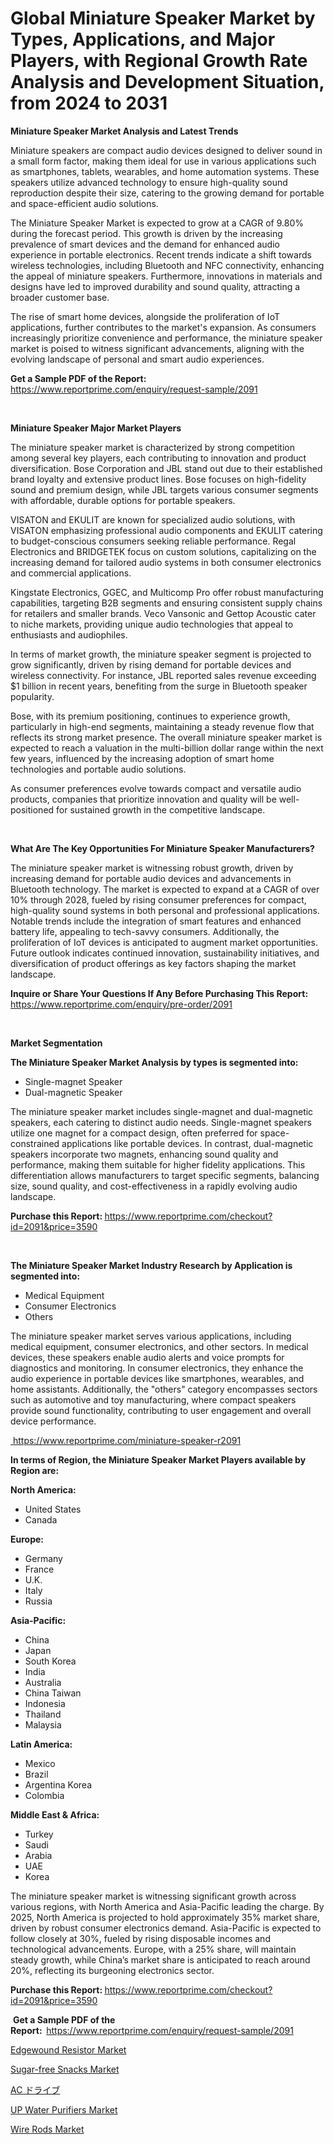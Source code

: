 <p><h1>Global Miniature Speaker Market by Types, Applications, and Major Players, with Regional Growth Rate Analysis and Development Situation, from 2024 to 2031</h1></p><p><strong>Miniature Speaker Market Analysis and Latest Trends</strong></p>
<p><p>Miniature speakers are compact audio devices designed to deliver sound in a small form factor, making them ideal for use in various applications such as smartphones, tablets, wearables, and home automation systems. These speakers utilize advanced technology to ensure high-quality sound reproduction despite their size, catering to the growing demand for portable and space-efficient audio solutions.</p><p>The Miniature Speaker Market is expected to grow at a CAGR of 9.80% during the forecast period. This growth is driven by the increasing prevalence of smart devices and the demand for enhanced audio experience in portable electronics. Recent trends indicate a shift towards wireless technologies, including Bluetooth and NFC connectivity, enhancing the appeal of miniature speakers. Furthermore, innovations in materials and designs have led to improved durability and sound quality, attracting a broader customer base. </p><p>The rise of smart home devices, alongside the proliferation of IoT applications, further contributes to the market's expansion. As consumers increasingly prioritize convenience and performance, the miniature speaker market is poised to witness significant advancements, aligning with the evolving landscape of personal and smart audio experiences.</p></p>
<p><strong>Get a Sample PDF of the Report:&nbsp;</strong> <a href="https://www.reportprime.com/enquiry/request-sample/2091">https://www.reportprime.com/enquiry/request-sample/2091</a></p>
<p>&nbsp;</p>
<p><strong>Miniature Speaker Major Market Players</strong></p>
<p><p>The miniature speaker market is characterized by strong competition among several key players, each contributing to innovation and product diversification. Bose Corporation and JBL stand out due to their established brand loyalty and extensive product lines. Bose focuses on high-fidelity sound and premium design, while JBL targets various consumer segments with affordable, durable options for portable speakers.</p><p>VISATON and EKULIT are known for specialized audio solutions, with VISATON emphasizing professional audio components and EKULIT catering to budget-conscious consumers seeking reliable performance. Regal Electronics and BRIDGETEK focus on custom solutions, capitalizing on the increasing demand for tailored audio systems in both consumer electronics and commercial applications.</p><p>Kingstate Electronics, GGEC, and Multicomp Pro offer robust manufacturing capabilities, targeting B2B segments and ensuring consistent supply chains for retailers and smaller brands. Veco Vansonic and Gettop Acoustic cater to niche markets, providing unique audio technologies that appeal to enthusiasts and audiophiles.</p><p>In terms of market growth, the miniature speaker segment is projected to grow significantly, driven by rising demand for portable devices and wireless connectivity. For instance, JBL reported sales revenue exceeding $1 billion in recent years, benefiting from the surge in Bluetooth speaker popularity.</p><p>Bose, with its premium positioning, continues to experience growth, particularly in high-end segments, maintaining a steady revenue flow that reflects its strong market presence. The overall miniature speaker market is expected to reach a valuation in the multi-billion dollar range within the next few years, influenced by the increasing adoption of smart home technologies and portable audio solutions.</p><p>As consumer preferences evolve towards compact and versatile audio products, companies that prioritize innovation and quality will be well-positioned for sustained growth in the competitive landscape.</p></p>
<p>&nbsp;</p>
<p><strong>What Are The Key Opportunities For Miniature Speaker Manufacturers?</strong></p>
<p><p>The miniature speaker market is witnessing robust growth, driven by increasing demand for portable audio devices and advancements in Bluetooth technology. The market is expected to expand at a CAGR of over 10% through 2028, fueled by rising consumer preferences for compact, high-quality sound systems in both personal and professional applications. Notable trends include the integration of smart features and enhanced battery life, appealing to tech-savvy consumers. Additionally, the proliferation of IoT devices is anticipated to augment market opportunities. Future outlook indicates continued innovation, sustainability initiatives, and diversification of product offerings as key factors shaping the market landscape.</p></p>
<p><strong>Inquire or Share Your Questions If Any Before Purchasing This Report:</strong> <a href="https://www.reportprime.com/enquiry/pre-order/2091">https://www.reportprime.com/enquiry/pre-order/2091</a></p>
<p>&nbsp;</p>
<p><strong>Market Segmentation</strong></p>
<p><strong>The Miniature Speaker Market Analysis by types is segmented into:</strong></p>
<p><ul><li>Single-magnet Speaker</li><li>Dual-magnetic Speaker</li></ul></p>
<p><p>The miniature speaker market includes single-magnet and dual-magnetic speakers, each catering to distinct audio needs. Single-magnet speakers utilize one magnet for a compact design, often preferred for space-constrained applications like portable devices. In contrast, dual-magnetic speakers incorporate two magnets, enhancing sound quality and performance, making them suitable for higher fidelity applications. This differentiation allows manufacturers to target specific segments, balancing size, sound quality, and cost-effectiveness in a rapidly evolving audio landscape.</p></p>
<p><strong>Purchase this Report:&nbsp;</strong><a href="https://www.reportprime.com/checkout?id=2091&price=3590">https://www.reportprime.com/checkout?id=2091&price=3590</a></p>
<p>&nbsp;</p>
<p><strong>The Miniature Speaker Market Industry Research by Application is segmented into:</strong></p>
<p><ul><li>Medical Equipment</li><li>Consumer Electronics</li><li>Others</li></ul></p>
<p><p>The miniature speaker market serves various applications, including medical equipment, consumer electronics, and other sectors. In medical devices, these speakers enable audio alerts and voice prompts for diagnostics and monitoring. In consumer electronics, they enhance the audio experience in portable devices like smartphones, wearables, and home assistants. Additionally, the "others" category encompasses sectors such as automotive and toy manufacturing, where compact speakers provide sound functionality, contributing to user engagement and overall device performance.</p></p>
<p><a href="https://www.reportprime.com/miniature-speaker-r2091">&nbsp;https://www.reportprime.com/miniature-speaker-r2091</a></p>
<p><strong>In terms of Region, the Miniature Speaker Market Players available by Region are:</strong></p>
<p>
    <p> <strong> North America: </strong>
        <ul>
            <li>United States</li>
            <li>Canada</li>
        </ul>
        </p> 
    <p> <strong> Europe: </strong>
        <ul>
            <li>Germany</li>
            <li>France</li>
            <li>U.K.</li>
            <li>Italy</li>
            <li>Russia</li>
        </ul>
        </p> 
    <p> <strong> Asia-Pacific: </strong>
        <ul>
            <li>China</li>
            <li>Japan</li>
            <li>South Korea</li>
            <li>India</li>
            <li>Australia</li>
            <li>China Taiwan</li>
            <li>Indonesia</li>
            <li>Thailand</li>
            <li>Malaysia</li>
        </ul>
        </p> 
    <p> <strong> Latin America: </strong>
        <ul>
            <li>Mexico</li>
            <li>Brazil</li>
            <li>Argentina Korea</li>
            <li>Colombia</li>
        </ul>
        </p> 
    <p> <strong> Middle East & Africa: </strong>
        <ul>
            <li>Turkey</li>
            <li>Saudi</li>
            <li>Arabia</li>
            <li>UAE</li>
            <li>Korea</li>
        </ul>
    </p>
    </p>
<p><p>The miniature speaker market is witnessing significant growth across various regions, with North America and Asia-Pacific leading the charge. By 2025, North America is projected to hold approximately 35% market share, driven by robust consumer electronics demand. Asia-Pacific is expected to follow closely at 30%, fueled by rising disposable incomes and technological advancements. Europe, with a 25% share, will maintain steady growth, while China’s market share is anticipated to reach around 20%, reflecting its burgeoning electronics sector.</p></p>
<p><strong>Purchase this Report: </strong><a href="https://www.reportprime.com/checkout?id=2091&price=3590">https://www.reportprime.com/checkout?id=2091&price=3590</a></p>
<p>&nbsp;<strong>Get a Sample PDF of the Report:&nbsp;&nbsp;</strong><a href="https://www.reportprime.com/enquiry/request-sample/2091">https://www.reportprime.com/enquiry/request-sample/2091</a></p>
<p><strong></strong></p>
<p><p><a href="https://github.com/angelajermaine/Market-Research-Report-List-5/blob/main/edgewound-resistor-market.md">Edgewound Resistor Market</a></p><p><a href="https://medium.com/@danielwardb654202/insights-into-sugar-free-snacks-market-share-and-competitive-landscape-for-period-from-2024-to-2031-19d753b9e113?postPublishedType=initial">Sugar-free Snacks Market</a></p><p><a href="https://medium.com/@mandysw5k1a/ac%E3%83%89%E3%83%A9%E3%82%A4%E3%83%96%E5%B8%82%E5%A0%B4%E3%81%AE%E8%A6%8F%E6%A8%A1-%E6%88%90%E9%95%B7%E3%83%88%E3%83%AC%E3%83%B3%E3%83%89-%E6%A5%AD%E7%95%8C%E5%88%86%E6%9E%90-%E3%82%BF%E3%82%A4%E3%83%97%E5%88%A5-%E7%94%A8%E9%80%94%E5%88%A5-%E3%81%8A%E3%82%88%E3%81%B32024%E5%B9%B4%E3%81%8B%E3%82%892031%E5%B9%B4%E3%81%AE%E6%9C%9F%E9%96%93%E3%81%AB%E9%96%A2%E3%81%99%E3%82%8B%E4%BA%88%E6%B8%AC-6e4ad2092810">AC ドライブ</a></p><p><a href="https://medium.com/@foyazahmed1999_69116/up-water-purifiers-market-investigation-industry-evolution-and-forecast-till-2031-9a3f441886f0">UP Water Purifiers Market</a></p><p><a href="https://www.linkedin.com/pulse/wire-rods-market-essentials-key-players-demand-drivers-zd3bc?trackingId=gIS77umFT4SctzM0eZ%2BNag%3D%3D">Wire Rods Market</a></p></p>